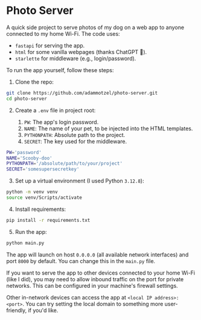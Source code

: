 # Photo Server

A quick side project to serve photos of my dog on a web app to anyone connected to my home Wi-Fi. The code uses:

- `fastapi` for serving the app.
- `html` for some vanilla webpages (thanks ChatGPT 🙂).
- `starlette` for middleware (e.g., login/password).

To run the app yourself, follow these steps:

1. Clone the repo:

```bash
git clone https://github.com/adammotzel/photo-server.git
cd photo-server
```

2. Create a `.env` file in project root:

    1. `PW`: The app's login password.
    2. `NAME`: The name of your pet, to be injected into the HTML templates.
    3. `PYTHONPATH`: Absolute path to the project.
    4. `SECRET`: The key used for the middleware.

```bash
PW='password'
NAME='Scooby-doo'
PYTHONPATH='/absolute/path/to/your/project'
SECRET='somesupersecretkey'
```

3. Set up a virtual environment (I used Python `3.12.8`):

```bash
python -m venv venv
source venv/Scripts/activate
```

4. Install requirements:

```bash
pip install -r requirements.txt
```

5. Run the app:

```bash
python main.py
```

The app will launch on host `0.0.0.0` (all available network interfaces) and port `8000` by default. You can change this in the `main.py` file.

If you want to serve the app to other devices connected to your home Wi-Fi (like I did), you may need to allow inbound traffic on the port for private networks. This can be configured in your machine's firewall settings.

Other in-network devices can access the app at `<local IP address>:<port>`. You can try setting the local domain to something more user-friendly, if you'd like.
